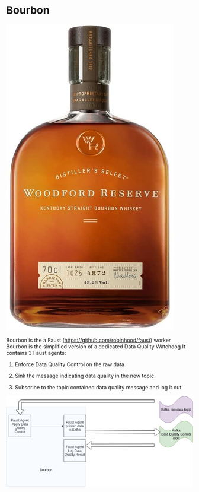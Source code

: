 # Bourbon

![Alt text](bourbon.jpg?raw=true "bourbon")


Bourbon is the a Faust (https://github.com/robinhood/faust) worker
Bourbon is the simplified version of a dedicated Data Quality Watchdog
It contains 3 Faust agents:


1. Enforce Data Quality Control on the raw data

2. Sink the message indicating data quality in the new topic

3. Subscribe to the topic contained data quality message and log it out.

![Alt text](bourbon_diag.jpg?raw=true "bourgon")